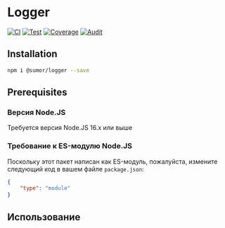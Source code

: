 # Logger

[![CI](https://github.com/sumor-cloud/logger/actions/workflows/ci.yml/badge.svg)](https://github.com/sumor-cloud/logger/actions/workflows/ci.yml)
[![Test](https://github.com/sumor-cloud/logger/actions/workflows/ut.yml/badge.svg)](https://github.com/sumor-cloud/logger/actions/workflows/ut.yml)
[![Coverage](https://github.com/sumor-cloud/logger/actions/workflows/coverage.yml/badge.svg)](https://github.com/sumor-cloud/logger/actions/workflows/coverage.yml)
[![Audit](https://github.com/sumor-cloud/logger/actions/workflows/audit.yml/badge.svg)](https://github.com/sumor-cloud/logger/actions/workflows/audit.yml)

## Installation
```bash
npm i @sumor/logger --save
```

## Prerequisites

### Версия Node.JS
Требуется версия Node.JS 16.x или выше

### Требование к ES-модулю Node.JS
Поскольку этот пакет написан как ES-модуль,
пожалуйста, измените следующий код в вашем файле `package.json`:
```json
{
    "type": "module"
}
```

## Использование
